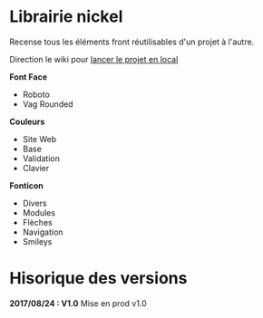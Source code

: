 # Librairie nickel

Recense tous les éléments front réutilisables d'un projet à l'autre.

Direction le wiki pour [lancer le projet en local](http://bit.ly/2qLj49Y)

**Font Face**
- Roboto
- Vag Rounded

**Couleurs**
- Site Web
- Base
- Validation
- Clavier

**Fonticon**
- Divers
- Modules
- Flèches
- Navigation
- Smileys

# Hisorique des versions

**2017/08/24 : V1.0**
Mise en prod v1.0
